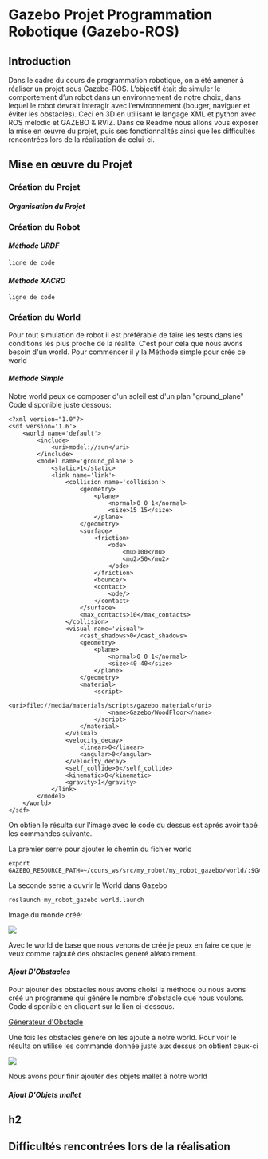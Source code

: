 # Gazebo Projet Programmation Robotique (Gazebo-ROS)
## Introduction

Dans le cadre du cours de programmation robotique, on a été amener à réaliser un projet sous Gazebo-ROS. L’objectif était de simuler le comportement d’un robot dans un environnement de notre choix, dans lequel le robot devrait interagir avec l’environnement (bouger, naviguer et éviter les obstacles). Ceci en 3D en utilisant le langage XML et python avec ROS melodic et GAZEBO & RVIZ. 
Dans ce Readme nous allons vous exposer la mise en œuvre du projet, puis ses fonctionnalités ainsi que les difficultés rencontrées lors de la réalisation de celui-ci.
## Mise en œuvre du Projet 
### **Création du Projet**
#### *Organisation du Projet*

### **Création du Robot**
#### *Méthode URDF*

```
ligne de code
```



#### *Méthode XACRO*

```
ligne de code
```


### **Création du World**
Pour tout simulation de robot il est préférable de faire les tests dans les conditions les plus proche de la réalite. C'est pour cela que nous avons besoin d'un world.
Pour commencer il y la Méthode simple pour crée ce world 
#### *Méthode Simple*
Notre world peux ce composer d'un soleil est d'un plan "ground_plane"
Code disponible juste dessous:
```
<?xml version="1.0"?>
<sdf version='1.6'>
    <world name='default'>
        <include>
            <uri>model://sun</uri>
        </include>
        <model name='ground_plane'>
            <static>1</static>
            <link name='link'>
                <collision name='collision'>
                    <geometry>
                        <plane>
                            <normal>0 0 1</normal>
                            <size>15 15</size>
                        </plane>
                    </geometry>
                    <surface>
                        <friction>
                            <ode>
                                <mu>100</mu>
                                <mu2>50</mu2>
                            </ode>
                        </friction>
                        <bounce/>
                        <contact>
                            <ode/>
                        </contact>
                    </surface>
                    <max_contacts>10</max_contacts>
                </collision>
                <visual name='visual'>
                    <cast_shadows>0</cast_shadows>
                    <geometry>
                        <plane>
                            <normal>0 0 1</normal>
                            <size>40 40</size>
                        </plane>
                    </geometry>
                    <material>
                        <script>
                            <uri>file://media/materials/scripts/gazebo.material</uri>
                            <name>Gazebo/WoodFloor</name>
                        </script>
                    </material>
                </visual>
                <velocity_decay>
                    <linear>0</linear>
                    <angular>0</angular>
                </velocity_decay>
                <self_collide>0</self_collide>
                <kinematic>0</kinematic>
                <gravity>1</gravity>
            </link>
        </model>
    </world>
</sdf>
```
On obtien le résulta sur l'image avec le code du dessus est aprés avoir tapé les commandes suivante.

La premier serre pour ajouter le chemin du fichier world 
```
export GAZEBO_RESOURCE_PATH=~/cours_ws/src/my_robot/my_robot_gazebo/world/:$GAZEBO_RESOURCE_PATH
```
La seconde serre a ouvrir le World dans Gazebo
```
roslaunch my_robot_gazebo world.launch
```
Image du monde créé:

![](https://i.imgur.com/Dx4enaB.png)

Avec le world de base que nous venons de crée je peux en faire ce que je veux comme rajouté des obstacles genéré aléatoirement. 
#### *Ajout D'Obstacles*
Pour ajouter des obstacles nous avons choisi la méthode ou nous avons créé un programme qui génére le nombre d'obstacle que nous voulons.
Code disponible en cliquant sur le lien ci-dessous.

[Génerateur d'Obstacle](https://colab.research.google.com/drive/1tZZCMmAjYU4CRFgQJMlaLibpEjnBEvin)

Une fois les obstacles géneré on les ajoute a notre world.
Pour voir le résulta on utilise les commande donnée juste aux dessus on obtient ceux-ci

![](https://i.imgur.com/Xh9OHLd.png)

Nous avons pour finir ajouter des objets mallet à notre world

#### *Ajout D'Objets mallet*








## h2













## Difficultés rencontrées lors de la réalisation


